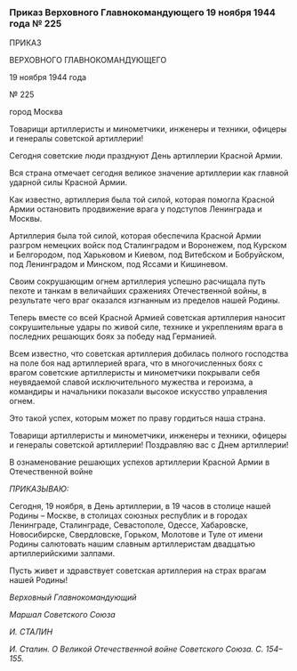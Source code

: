 ### Приказ Верховного Главнокомандующего 19 ноября 1944 года № 225

ПРИКАЗ

ВЕРХОВНОГО ГЛАВНОКОМАНДУЮЩЕГО

19 ноября 1944 года

№ 225

город Москва

Товарищи артиллеристы и минометчики, инженеры и техники, офицеры и генералы советской артиллерии!

Сегодня советские люди празднуют День артиллерии Красной Армии.

Вся страна отмечает сегодня великое значение артиллерии как главной ударной силы Красной Армии.

Как известно, артиллерия была той силой, которая помогла Красной Армии остановить продвижение врага у подступов Ленинграда и Москвы.

Артиллерия была той силой, которая обеспечила Красной Армии разгром немецких войск под Сталинградом и Воронежем, под Курском и Белгородом, под Харьковом и Киевом, под Витебском и Бобруйском, под Ленинградом и Минском, под Яссами и Кишиневом.

Своим сокрушающим огнем артиллерия успешно расчищала путь пехоте и танкам в величайших сражениях Отечественной войны, в результате чего враг оказался изгнанным из пределов нашей Родины.

Теперь вместе со всей Красной Армией советская артиллерия наносит сокрушительные удары по живой силе, технике и укреплениям врага в последних решающих боях за победу над Германией.

Всем известно, что советская артиллерия добилась полного господства на поле боя над артиллерией врага, что в многочисленных боях с врагом советские артиллеристы и минометчики покрывали себя неувядаемой славой исключительного мужества и героизма, а командиры и начальники показали высокое искусство управления огнем.

Это такой успех, которым может по праву гордиться наша страна.

Товарищи артиллеристы и минометчики, инженеры и техники, офицеры и генералы советской артиллерии! Поздравляю вас с Днем артиллерии!

В ознаменование решающих успехов артиллерии Красной Армии в Отечественной войне

_ПРИКАЗЫВАЮ:_

Сегодня, 19 ноября, в День артиллерии, в 19 часов в столице нашей Родины – Москве, в столицах союзных республик и в городах Ленинграде, Сталинграде, Севастополе, Одессе, Хабаровске, Новосибирске, Свердловске, Горьком, Молотове и Туле от имени Родины салютовать нашим славным артиллеристам двадцатью артиллерийскими залпами.

Пусть живет и здравствует советская артиллерия на страх врагам нашей Родины!

_Верховный Главнокомандующий_

_Маршал Советского Союза_

_И. СТАЛИН_

_И. Сталин. О Великой Отечественной войне Советского Союза. С. 154–155._